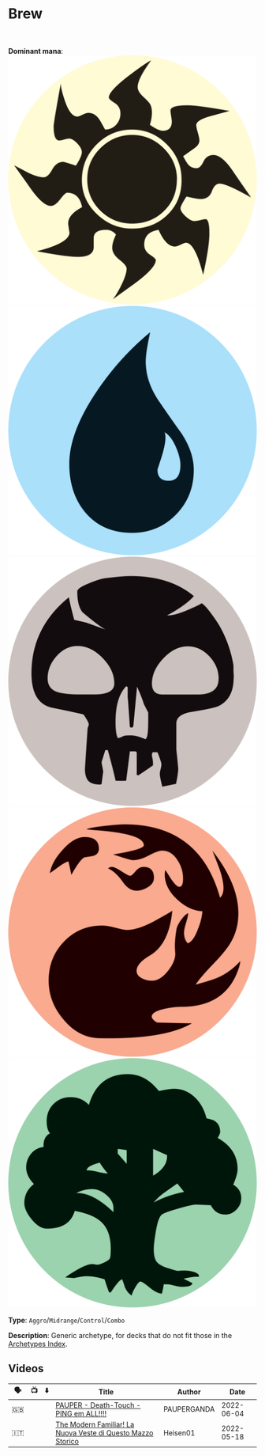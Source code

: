 <!-- This page is automatically generated by Myr: do not update it manually. -->
<!-- Changes directly applied here will be lost. -->
<!-- If you plan to update this page, please update the template at https://github.com/Pauperformance/pauperformance-bot -->
<!-- Templates can be found under pauperformance-bot/resources/templates/ -->
# Brew
<br/>


**Dominant mana**: <img src="../resources/images/mana/W.png" class="dominant-mana-icon"/> <img src="../resources/images/mana/U.png" class="dominant-mana-icon"/> <img src="../resources/images/mana/B.png" class="dominant-mana-icon"/> <img src="../resources/images/mana/R.png" class="dominant-mana-icon"/> <img src="../resources/images/mana/G.png" class="dominant-mana-icon"/>

**Type**: `Aggro`/`Midrange`/`Control`/`Combo`

**Description**: 
Generic archetype, for decks that do not fit those in the [Archetypes Index](../../pages/archetypes_index.html).










## **Videos**

| 🗣️ | 📺 | ⬇️ | Title | Author | Date |
| -- | -- | -- | ---- | ------ | ---- |
| 🇬🇧 | <i class="fa-brands fa-youtube"></i> |  | <a href="https://www.youtube.com/watch?v=7-4CYBFrS3c" target="_blank">PAUPER - Death-Touch - PING em ALL!!!!</a> | PAUPERGANDA | 2022-06-04   |
| 🇮🇹 | <i class="fa-brands fa-youtube"></i> |  | <a href="https://www.youtube.com/watch?v=nLoNjyeMqAo" target="_blank">The Modern Familiar! La Nuova Veste di Questo Mazzo Storico</a> | Heisen01 | 2022-05-18   |



